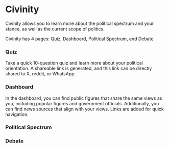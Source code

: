 # Civinity

Civinity allows you to learn more about the political spectrum and your stance, as well as the current scope of politics.

Civinity has 4 pages: Quiz, Dashboard, Political Spectrum, and Debate

### Quiz
Take a quick 10-question quiz and learn more about your political orientation.
A shareable link is generated, and this link can be directly shared to X, reddit, or WhatsApp.

### Dashboard
In the dashboard, you can find public figures that share the same views as you, including popular figures and government officials.
Additionally, you can find news sources that align with your views.
Links are added for quick navigation.

### Political Spectrum

### Debate

